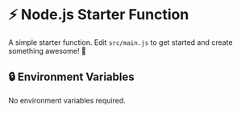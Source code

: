 # ⚡ Node.js Starter Function

A simple starter function. Edit `src/main.js` to get started and create something awesome! 🚀


## 🔒 Environment Variables

No environment variables required.
